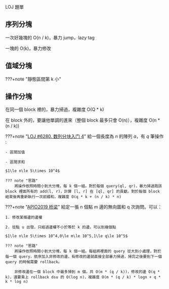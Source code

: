 LOJ 題單

## 序列分塊

一次好幾塊的 O(n / k)，暴力 jump，lazy tag

一塊的 O(k)，暴力修改

	
## 值域分塊

???+note "靜態區間第 k 小"
	
## 操作分塊

在同一個 block 裡的，暴力掃過，複雜度 O(Q * k)

在 block 外的，要讓他單調的進來（整個 block 最多只會 O(n)），複雜度 O(n * (n / k))

???+note "[LOJ #6280. 数列分块入门 4](https://loj.ac/p/6280)"
	給一個長度為 $n$ 的陣列 $a$，有 $q$ 筆操作 :
	
	- 區間加值
	
	- 區間求和
	
	$1\le n\le 5\times 10^4$
	
	??? note "思路"
		將操作依照時間小到大分塊，每 k 個一組。對於每個 query(ql, qr)，暴力掃過跑該 block 裡面所有的 add(l, r)，計算 [l, r] 在 [ql, qr] 的貢獻。對於每個 block 結束後再重新執行一次前綴和，複雜度 O(q * k + (n / k) * n)

???+note "[APIO2019 桥梁](https://loj.ac/p/3145)"
	給定一張 n 個點 m 邊的無向圖和 q 次詢問。可以：  
	
	1. 修改某條邊的邊權
	
	2. 從點 u 出發，只經過邊權不小於等於 k 的邊，可以到幾個點
	
	$1\le n\le 5\times 10^4,0\le m\le 10^5,1\le q\le 10^5$
	
	??? note "思路"	
		將操作依照時間小到大分塊，每 k 個一組。每組將裡面的 query 從大到小處理，對於每一個 query，依序加入非修改的邊，有修改的邊就直接全部暴力掃過，掃完之後要到下一個 query 的時候需要 rollback。
		
		非修改邊在一個 block 中最多掃到 m 個，共 O(m * (q / k))，修改的邊 O(q * k)，還要乘上 rollback dsu 的 O(log n)，複雜度 O(m * (q / k) * logn + q * k * log n) 